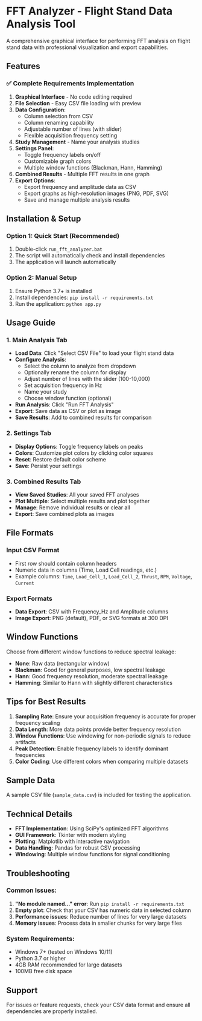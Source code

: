 # FFT Analyzer - Flight Stand Data Analysis Tool

A comprehensive graphical interface for performing FFT analysis on flight stand data with professional visualization and export capabilities.

## Features

### ✅ **Complete Requirements Implementation**

1. **Graphical Interface** - No code editing required
2. **File Selection** - Easy CSV file loading with preview
3. **Data Configuration**:
   - Column selection from CSV
   - Column renaming capability
   - Adjustable number of lines (with slider)
   - Flexible acquisition frequency setting
4. **Study Management** - Name your analysis studies
5. **Settings Panel**:
   - Toggle frequency labels on/off
   - Customizable graph colors
   - Multiple window functions (Blackman, Hann, Hamming)
6. **Combined Results** - Multiple FFT results in one graph
7. **Export Options**:
   - Export frequency and amplitude data as CSV
   - Export graphs as high-resolution images (PNG, PDF, SVG)
   - Save and manage multiple analysis results

## Installation & Setup

### Option 1: Quick Start (Recommended)
1. Double-click `run_fft_analyzer.bat`
2. The script will automatically check and install dependencies
3. The application will launch automatically

### Option 2: Manual Setup
1. Ensure Python 3.7+ is installed
2. Install dependencies: `pip install -r requirements.txt`
3. Run the application: `python app.py`

## Usage Guide

### 1. **Main Analysis Tab**
- **Load Data**: Click "Select CSV File" to load your flight stand data
- **Configure Analysis**:
  - Select the column to analyze from dropdown
  - Optionally rename the column for display
  - Adjust number of lines with the slider (100-10,000)
  - Set acquisition frequency in Hz
  - Name your study
  - Choose window function (optional)
- **Run Analysis**: Click "Run FFT Analysis"
- **Export**: Save data as CSV or plot as image
- **Save Results**: Add to combined results for comparison

### 2. **Settings Tab**
- **Display Options**: Toggle frequency labels on peaks
- **Colors**: Customize plot colors by clicking color squares
- **Reset**: Restore default color scheme
- **Save**: Persist your settings

### 3. **Combined Results Tab**
- **View Saved Studies**: All your saved FFT analyses
- **Plot Multiple**: Select multiple results and plot together
- **Manage**: Remove individual results or clear all
- **Export**: Save combined plots as images

## File Formats

### Input CSV Format
- First row should contain column headers
- Numeric data in columns (Time, Load Cell readings, etc.)
- Example columns: `Time`, `Load_Cell_1`, `Load_Cell_2`, `Thrust`, `RPM`, `Voltage`, `Current`

### Export Formats
- **Data Export**: CSV with Frequency_Hz and Amplitude columns
- **Image Export**: PNG (default), PDF, or SVG formats at 300 DPI

## Window Functions

Choose from different window functions to reduce spectral leakage:
- **None**: Raw data (rectangular window)
- **Blackman**: Good for general purposes, low spectral leakage
- **Hann**: Good frequency resolution, moderate spectral leakage  
- **Hamming**: Similar to Hann with slightly different characteristics

## Tips for Best Results

1. **Sampling Rate**: Ensure your acquisition frequency is accurate for proper frequency scaling
2. **Data Length**: More data points provide better frequency resolution
3. **Window Functions**: Use windowing for non-periodic signals to reduce artifacts
4. **Peak Detection**: Enable frequency labels to identify dominant frequencies
5. **Color Coding**: Use different colors when comparing multiple datasets

## Sample Data

A sample CSV file (`sample_data.csv`) is included for testing the application.

## Technical Details

- **FFT Implementation**: Using SciPy's optimized FFT algorithms
- **GUI Framework**: Tkinter with modern styling
- **Plotting**: Matplotlib with interactive navigation
- **Data Handling**: Pandas for robust CSV processing
- **Windowing**: Multiple window functions for signal conditioning

## Troubleshooting

### Common Issues:
1. **"No module named..." error**: Run `pip install -r requirements.txt`
2. **Empty plot**: Check that your CSV has numeric data in selected column
3. **Performance issues**: Reduce number of lines for very large datasets
4. **Memory issues**: Process data in smaller chunks for very large files

### System Requirements:
- Windows 7+ (tested on Windows 10/11)
- Python 3.7 or higher
- 4GB RAM recommended for large datasets
- 100MB free disk space

## Support

For issues or feature requests, check your CSV data format and ensure all dependencies are properly installed.
